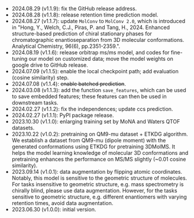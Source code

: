 * 2024.08.29 (v1.1.9): fix the GitHub release address. 
* 2024.08.28 (v1.1.8): release retention time prediction model. 
* 2024.08.27 (v1.1.7): update `MolConv` to `MolConv 2.0`, which is introduced in "Hong, Y., Welch, C.J., Piras, P. and Tang, H., 2024. Enhanced structure-based prediction of chiral stationary phases for chromatographic enantioseparation from 3D molecular conformations. Analytical Chemistry, 96(6), pp.2351-2359.". 
* 2024.08.19 (v1.1.6): release orbitrap ms/ms model, and codes for fine-tuning our model on customized data; move the model weights on google drive to GitHub release. 
* 2024.07.09 (v1.1.5): enable the local checkpoint path; add evaluation (cosine similarity) step. 
* 2024.07.08 (v1.1.4): ~~enable batched prediction~~. 
* 2024.03.08 (v1.1.3): add the function `save_features`, which can be used to save embedded features; these features can then be used in downstream tasks.
* 2024.02.27 (v1.1.2): fix the independences; update ccs prediction. 
* 2024.02.27 (v1.1.1): PyPI package release. 
* 2023.10.30 (v1.1.0): enlarging training set by MoNA and Waters QTOF datasets. 
* 2023.10.22 (v1.0.2): pretraining on QM9-mu dataset + ETKDG algorithm. We establish a dataset from QM9-mu (dipole moment) with the generated conformations using ETKDG for pretraining 3DMolMS. It helps the model learning knowledge of molecular 3D conformations and pretraining enhances the performance on MS/MS slightly (~0.01 cosine similarity). 
* 2023.09.14 (v1.0.1): data augmentation by flipping atomic coordinates. Notably, this model is sensitive to the geometric structure of molecules. For tasks insensitive to geometric structure, e.g. mass spectrometry is chirally blind, please use data augmentation. However, for the tasks sensitive to geometric structure, e.g. different enantiomers with varying retention times, avoid data augmentation. 
* 2023.06.30 (v1.0.0): initial version. 